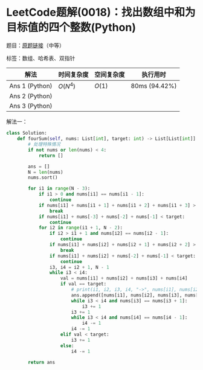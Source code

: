 # LeetCode题解(0018)：找出数组中和为目标值的四个整数(Python)

题目：[原题链接](https://leetcode-cn.com/problems/4sum/)（中等）

标签：数组、哈希表、双指针

| 解法           | 时间复杂度 | 空间复杂度 | 执行用时      |
| -------------- | ---------- | ---------- | ------------- |
| Ans 1 (Python) | $O(N^4)$   | $O(1)$     | 80ms (94.42%) |
| Ans 2 (Python) |            |            |               |
| Ans 3 (Python) |            |            |               |

解法一：

```python
class Solution:
    def fourSum(self, nums: List[int], target: int) -> List[List[int]]:
        # 处理特殊情况
        if not nums or len(nums) < 4:
            return []

        ans = []
        N = len(nums)
        nums.sort()

        for i1 in range(N - 3):
            if i1 > 0 and nums[i1] == nums[i1 - 1]:
                continue
            if nums[i1] + nums[i1 + 1] + nums[i1 + 2] + nums[i1 + 3] > target:
                break
            if nums[i1] + nums[-3] + nums[-2] + nums[-1] < target:
                continue
            for i2 in range(i1 + 1, N - 2):
                if i2 > i1 + 1 and nums[i2] == nums[i2 - 1]:
                    continue
                if nums[i1] + nums[i2] + nums[i2 + 1] + nums[i2 + 2] > target:
                    break
                if nums[i1] + nums[i2] + nums[-2] + nums[-1] < target:
                    continue
                i3, i4 = i2 + 1, N - 1
                while i3 < i4:
                    val = nums[i1] + nums[i2] + nums[i3] + nums[i4]
                    if val == target:
                        # print(i1, i2, i3, i4, "->", nums[i1], nums[i2], nums[i3], nums[i4])
                        ans.append([nums[i1], nums[i2], nums[i3], nums[i4]])
                        while i3 < i4 and nums[i3] == nums[i3 + 1]:
                            i3 += 1
                        i3 += 1
                        while i3 < i4 and nums[i4] == nums[i4 - 1]:
                            i4 -= 1
                        i4 -= 1
                    elif val < target:
                        i3 += 1
                    else:
                        i4 -= 1

        return ans
```